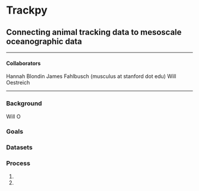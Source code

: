 # Trackpy

## Connecting animal tracking data to mesoscale oceanographic data
***

#### Collaborators

Hannah Blondin
James Fahlbusch (musculus at stanford dot edu)
Will Oestreich

***

### Background

Will O


### Goals


### Datasets


### Process
1. 

2. 

